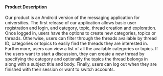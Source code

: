 #### Product Description

Our product is an Android version of the messaging application for universities. The first release of our application allows basic user registration and login, and category, topic, thread creation and exploration. Once logged in, users have the options to create new categories, topics or threads. Otherwise, users can filter through the threads available by thread ID, categories or topics to easily find the threads they are interested in. Furthermore, users can view a list of all the available categories or topics. If the users want to start a discussion, they can create a new thread by specifying the category and optionally the topics the thread belongs in along with a subject title and body. Finally, users can log out when they are finished with their session or want to switch accounts.
